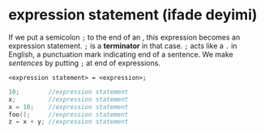 # expression statement (ifade deyimi)

If we put a semicolon `;` to the end of an [](expression.md), this expression
becomes an expression statement. `;` is a **terminator** in that case. `;` acts
like a `.` in English, a punctuation mark indicating end of a sentence. We make
*sentences* by putting `;` at end of expressions.

```text
<expression statement> = <expression>;
```

```c
10;        //expression statement
x;         //expression statement
x = 10;    //expression statement
foo();     //expression statement
z = x + y; //expression statement
```
